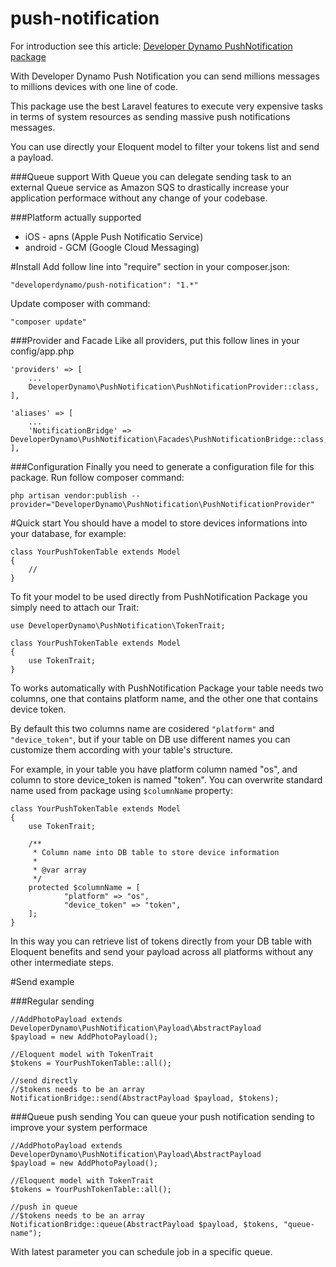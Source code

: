 # push-notification
For introduction see this article: [Developer Dynamo PushNotification package](http://developerdynamo.it/2016/05/01/super-powerfull-laravel-pushnotification-package/)

With Developer Dynamo Push Notification you can send millions messages to millions devices with one line of code.

This package use the best Laravel features to execute very expensive tasks in terms of system resources as sending massive push notifications messages.

You can use directly your Eloquent model to filter your tokens list and send a payload.

###Queue support
With Queue you can delegate sending task to an external Queue service as Amazon SQS to drastically increase your application performace without any change of your codebase.

###Platform actually supported
- iOS - apns (Apple Push Notificatio Service)
- android - GCM (Google Cloud Messaging)

#Install
Add follow line into "require" section in your composer.json:

```
"developerdynamo/push-notification": "1.*"
```

Update composer with command:

```
"composer update"
```

###Provider and Facade
Like all providers, put this follow lines in your config/app.php

```
'providers' => [
	...
	DeveloperDynamo\PushNotification\PushNotificationProvider::class,
],
```

```
'aliases' => [
	...
	'NotificationBridge' => DeveloperDynamo\PushNotification\Facades\PushNotificationBridge::class,
],
```

###Configuration
Finally you need to generate a configuration file for this package.
Run follow composer command:

```
php artisan vendor:publish --provider="DeveloperDynamo\PushNotification\PushNotificationProvider"
```

#Quick start
You should have a model to store devices informations into your database, for example: 
```
class YourPushTokenTable extends Model
{
    //
}
```

To fit your model to be used directly from PushNotification Package you simply need to attach our Trait:
```
use DeveloperDynamo\PushNotification\TokenTrait;

class YourPushTokenTable extends Model
{
    use TokenTrait;
}
```

To works automatically with PushNotification Package your table needs two columns, one that contains platform name, and the other one that contains device token.

By default this two columns name are cosidered `"platform"` and `"device_token"`, but if your table on DB use different names you can customize them according with your table's structure.

For example, in your table you have platform column named "os", and column to store device_token is named "token". You can overwrite standard name used from package using `$columnName` property:

```
class YourPushTokenTable extends Model
{
    use TokenTrait;
    
    /**
	 * Column name into DB table to store device information
	 * 
	 * @var array
	 */
	protected $columnName = [
			"platform" => "os",
			"device_token" => "token",
	];
}
```

In this way you can retrieve list of tokens directly from your DB table with Eloquent benefits and send your payload across all platforms without any other intermediate steps.

#Send example

###Regular sending
```
//AddPhotoPayload extends DeveloperDynamo\PushNotification\Payload\AbstractPayload
$payload = new AddPhotoPayload();

//Eloquent model with TokenTrait
$tokens = YourPushTokenTable::all();

//send directly
//$tokens needs to be an array
NotificationBridge::send(AbstractPayload $payload, $tokens);
```

###Queue push sending 
You can queue your push notification sending to improve your system performace

```
//AddPhotoPayload extends DeveloperDynamo\PushNotification\Payload\AbstractPayload
$payload = new AddPhotoPayload();

//Eloquent model with TokenTrait
$tokens = YourPushTokenTable::all();

//push in queue
//$tokens needs to be an array
NotificationBridge::queue(AbstractPayload $payload, $tokens, "queue-name");
```

With latest parameter you can schedule job in a specific queue. 

